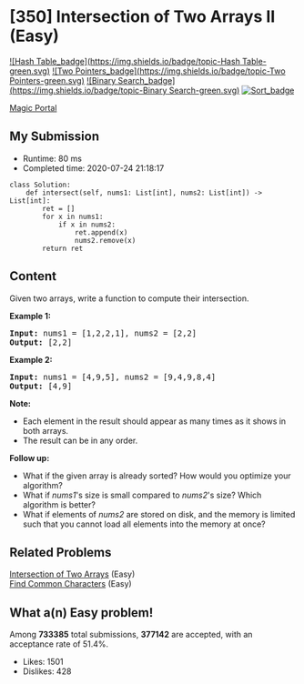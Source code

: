 # [350] Intersection of Two Arrays II (Easy)

[![Hash Table_badge](https://img.shields.io/badge/topic-Hash Table-green.svg)](https://leetcode.com/problems/intersection-of-two-arrays-ii/)  [![Two Pointers_badge](https://img.shields.io/badge/topic-Two Pointers-green.svg)](https://leetcode.com/problems/intersection-of-two-arrays-ii/)  [![Binary Search_badge](https://img.shields.io/badge/topic-Binary Search-green.svg)](https://leetcode.com/problems/intersection-of-two-arrays-ii/)  [![Sort_badge](https://img.shields.io/badge/topic-Sort-green.svg)](https://leetcode.com/problems/intersection-of-two-arrays-ii/) 

[Magic Portal](https://leetcode.com/problems/intersection-of-two-arrays-ii/)

## My Submission

- Runtime: 80 ms
- Completed time: 2020-07-24 21:18:17

```python3
class Solution:
    def intersect(self, nums1: List[int], nums2: List[int]) -> List[int]:
        ret = []
        for x in nums1:
            if x in nums2:
                ret.append(x)
                nums2.remove(x)
        return ret
```

## Content
<p>Given two arrays, write a function to compute their intersection.</p>

<p><strong>Example 1:</strong></p>

<pre>
<strong>Input: </strong>nums1 = <span id="example-input-1-1">[1,2,2,1]</span>, nums2 = <span id="example-input-1-2">[2,2]</span>
<strong>Output: </strong><span id="example-output-1">[2,2]</span>
</pre>

<div>
<p><strong>Example 2:</strong></p>

<pre>
<strong>Input: </strong>nums1 = <span id="example-input-2-1">[4,9,5]</span>, nums2 = <span id="example-input-2-2">[9,4,9,8,4]</span>
<strong>Output: </strong><span id="example-output-2">[4,9]</span></pre>
</div>

<p><b>Note:</b></p>

<ul>
	<li>Each element in the result should appear as many times as it shows in both arrays.</li>
	<li>The result can be in any order.</li>
</ul>

<p><b>Follow up:</b></p>

<ul>
	<li>What if the given array is already sorted? How would you optimize your algorithm?</li>
	<li>What if <i>nums1</i>&#39;s size is small compared to <i>nums2</i>&#39;s size? Which algorithm is better?</li>
	<li>What if elements of <i>nums2</i> are stored on disk, and the memory is limited such that you cannot load all elements into the memory at once?</li>
</ul>


## Related Problems
[Intersection of Two Arrays](https://leetcode.com/problems/intersection-of-two-arrays/) (Easy) <br>
[Find Common Characters](https://leetcode.com/problems/find-common-characters/) (Easy) <br>

## What a(n) Easy problem!
Among **733385** total submissions, **377142** are accepted, with an acceptance rate of 51.4%. <br>

- Likes: 1501
- Dislikes: 428

